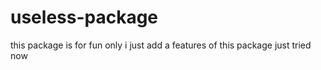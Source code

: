 # useless-package

this package is for fun only i just add a features of this package just tried now